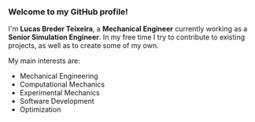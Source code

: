 ### Welcome to my GitHub profile!

I'm **Lucas Breder Teixeira**, a **Mechanical Engineer** currently working as a **Senior Simulation Engineer**. In my free time I try to contribute to existing projects, as well as to create some of my own.

My main interests are:

- Mechanical Engineering
- Computational Mechanics
- Experimental Mechanics
- Software Development
- Optimization
